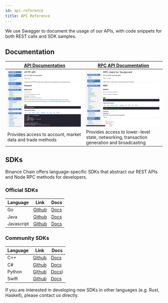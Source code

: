 ```yaml
---
id: api-reference
title: API Reference
---
```


We use Swagger to document the usage of our APIs, with code snippets for both REST calls and SDK samples.

## Documentation

| [API Documentation](https://docs.binance.org/api-swagger/) | [RPC API Documentation](https://docs.binance.org/rpc-swagger/)                            |
| ---------------------------------------------------------- | ----------------------------------------------------------------------------------------- |
| ![HTTP API Swagger](../assets/http-swagger.png)            | ![RPC Swagger](../assets/rpc-swagger.png)                                                 |
| Provides access to account, market data and trade methods  | Provides access to lower-level state, networking, transaction generation and broadcasting |

## SDKs

Binance Chain offers language-specific SDKs that abstract our REST APIs and Node RPC methods for developers.

### Official SDKs

| Language   | Link                                                      | Docs                                                         |
| ---------- | --------------------------------------------------------- | ------------------------------------------------------------ |
| Go         | [Github](https://github.com/binance-chain/go-sdk)         | [Docs](https://github.com/binance-chain/go-sdk/wiki)         |
| Java       | [Github](https://github.com/binance-chain/java-sdk)       | [Docs](https://github.com/binance-chain/java-sdk/wiki)       |
| Javascript | [Github](https://github.com/binance-chain/javascript-sdk) | [Docs](https://github.com/binance-chain/javascript-sdk/wiki) |

### Community SDKs

| Language | Link                                                     | Docs                                                                                                   |
| -------- | -------------------------------------------------------- | ------------------------------------------------------------------------------------------------------ |
| C++      | [Github](https://github.com/binance-chain/cplusplus-sdk) | [Docs](https://github.com/binance-chain/cplusplus-sdk/wiki)                                            |
| C#       | [Github](ht;tps://github.com/binance-chain/csharp-sdk)   | [Docs](https://github.com/binance-chain/csharp-sdk)                                                    |
| Python   | [Github](https://github.com/binance-chain/python-sdk)    | [Docs](https://python-binance-chain.readthedocs.io/en/latest/binance-chain.html#module-binance_chain)) |
| Swift    | [Github](https://github.com/binance-chain/swift-sdk)     | [Docs](https://github.com/binance-chain/swift-sdk/blob/master/README.md)                               |

If you are interested in developing new SDKs in other languages (e.g. Rust, Haskell), please contact us directly.
